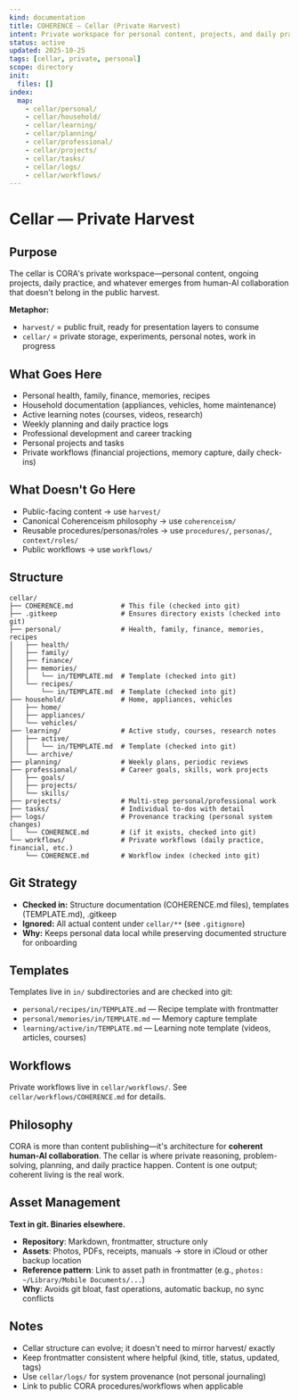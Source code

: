 ```yaml
---
kind: documentation
title: COHERENCE — Cellar (Private Harvest)
intent: Private workspace for personal content, projects, and daily practice
status: active
updated: 2025-10-25
tags: [cellar, private, personal]
scope: directory
init:
  files: []
index:
  map:
    - cellar/personal/
    - cellar/household/
    - cellar/learning/
    - cellar/planning/
    - cellar/professional/
    - cellar/projects/
    - cellar/tasks/
    - cellar/logs/
    - cellar/workflows/
---
```


# Cellar — Private Harvest

## Purpose
The cellar is CORA's private workspace—personal content, ongoing projects, daily practice, and whatever emerges from human-AI collaboration that doesn't belong in the public harvest.

**Metaphor:**
- `harvest/` = public fruit, ready for presentation layers to consume
- `cellar/` = private storage, experiments, personal notes, work in progress

## What Goes Here
- Personal health, family, finance, memories, recipes
- Household documentation (appliances, vehicles, home maintenance)
- Active learning notes (courses, videos, research)
- Weekly planning and daily practice logs
- Professional development and career tracking
- Personal projects and tasks
- Private workflows (financial projections, memory capture, daily check-ins)

## What Doesn't Go Here
- Public-facing content → use `harvest/`
- Canonical Coherenceism philosophy → use `coherenceism/`
- Reusable procedures/personas/roles → use `procedures/`, `personas/`, `context/roles/`
- Public workflows → use `workflows/`

## Structure

```
cellar/
├── COHERENCE.md            # This file (checked into git)
├── .gitkeep                # Ensures directory exists (checked into git)
├── personal/               # Health, family, finance, memories, recipes
│   ├── health/
│   ├── family/
│   ├── finance/
│   ├── memories/
│   │   └── in/TEMPLATE.md  # Template (checked into git)
│   └── recipes/
│       └── in/TEMPLATE.md  # Template (checked into git)
├── household/              # Home, appliances, vehicles
│   ├── home/
│   ├── appliances/
│   └── vehicles/
├── learning/               # Active study, courses, research notes
│   ├── active/
│   │   └── in/TEMPLATE.md  # Template (checked into git)
│   └── archive/
├── planning/               # Weekly plans, periodic reviews
├── professional/           # Career goals, skills, work projects
│   ├── goals/
│   ├── projects/
│   └── skills/
├── projects/               # Multi-step personal/professional work
├── tasks/                  # Individual to-dos with detail
├── logs/                   # Provenance tracking (personal system changes)
│   └── COHERENCE.md        # (if it exists, checked into git)
└── workflows/              # Private workflows (daily practice, financial, etc.)
    └── COHERENCE.md        # Workflow index (checked into git)
```

## Git Strategy
- **Checked in:** Structure documentation (COHERENCE.md files), templates (TEMPLATE.md), .gitkeep
- **Ignored:** All actual content under `cellar/**` (see `.gitignore`)
- **Why:** Keeps personal data local while preserving documented structure for onboarding

## Templates
Templates live in `in/` subdirectories and are checked into git:
- `personal/recipes/in/TEMPLATE.md` — Recipe template with frontmatter
- `personal/memories/in/TEMPLATE.md` — Memory capture template
- `learning/active/in/TEMPLATE.md` — Learning note template (videos, articles, courses)

## Workflows
Private workflows live in `cellar/workflows/`. See `cellar/workflows/COHERENCE.md` for details.

## Philosophy
CORA is more than content publishing—it's architecture for **coherent human-AI collaboration**. The cellar is where private reasoning, problem-solving, planning, and daily practice happen. Content is one output; coherent living is the real work.

## Asset Management
**Text in git. Binaries elsewhere.**
- **Repository**: Markdown, frontmatter, structure only
- **Assets**: Photos, PDFs, receipts, manuals → store in iCloud or other backup location
- **Reference pattern**: Link to asset path in frontmatter (e.g., `photos: ~/Library/Mobile Documents/...`)
- **Why**: Avoids git bloat, fast operations, automatic backup, no sync conflicts

## Notes
- Cellar structure can evolve; it doesn't need to mirror harvest/ exactly
- Keep frontmatter consistent where helpful (kind, title, status, updated, tags)
- Use `cellar/logs/` for system provenance (not personal journaling)
- Link to public CORA procedures/workflows when applicable
